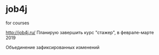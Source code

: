 # job4j
for courses

http://job4j.ru/
Планирую завершить курс "стажер", в феврале-марте 2019

Объединение зафиксированных изменений